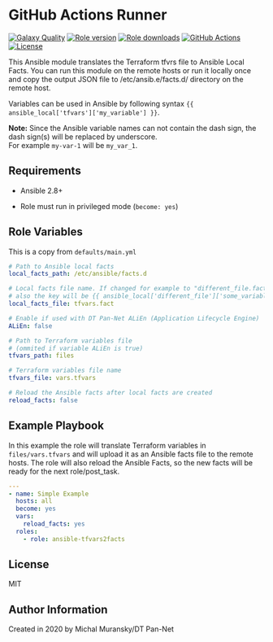 # GitHub Actions Runner

[![Galaxy Quality](https://img.shields.io/ansible/quality/45539?style=flat&logo=ansible)](https://galaxy.ansible.com/monolithprojects/tfvars2facts)
[![Role version](https://img.shields.io/github/v/release/MonolithProjects/ansible-tfvars2facts)](https://galaxy.ansible.com/monolithprojects/tfvars2facts)
[![Role downloads](https://img.shields.io/ansible/role/d/45539)](https://galaxy.ansible.com/monolithprojects/tfvars2facts)
[![GitHub Actions](https://github.com/MonolithProjects/ansible-tfvars2facts/workflows/molecule%20test/badge.svg?branch=master)](https://github.com/MonolithProjects/ansible-tfvars2facts/actions)
[![License](https://img.shields.io/github/license/MonolithProjects/ansible-tfvars2facts)](https://github.com/MonolithProjects/ansible-tfvars2facts/blob/master/LICENSE)

This Ansible module translates the Terraform tfvrs file to Ansible Local Facts.
You can run this module on the remote hosts or run it locally once and copy the output JSON file to /etc/ansib.e/facts.d/ directory on the remote host.  

Variables can be used in Ansible by following syntax `{{ ansible_local['tfvars']['my_variable'] }}`.  

**Note:**
Since the Ansible variable names can not contain the dash sign, the dash sign(s) will be replaced by underscore.  
For example `my-var-1` will be `my_var_1`.

## Requirements

* Ansible 2.8+

* Role must run in privileged mode (`become: yes`)

## Role Variables

This is a copy from `defaults/main.yml`

```yaml
# Path to Ansible local facts
local_facts_path: /etc/ansible/facts.d

# Local facts file name. If changed for example to "different_file.facts",
# also the key will be {{ ansible_local['different_file']['some_variable'] }}
local_facts_file: tfvars.fact

# Enable if used with DT Pan-Net ALiEn (Application Lifecycle Engine)
ALiEn: false

# Path to Terraform variables file
# (ommited if variable ALiEn is true)
tfvars_path: files

# Terraform variables file name
tfvars_file: vars.tfvars

# Reload the Ansible facts after local facts are created
reload_facts: false
```

## Example Playbook

In this example the role will translate Terraform variables in `files/vars.tfvars` and will upload it as an Ansible facts file to the remote hosts.
The role will also reload the Ansible Facts, so the new facts will be ready for the next role/post_task.

```yaml
---
- name: Simple Example
  hosts: all
  become: yes
  vars:
    reload_facts: yes
  roles:
    - role: ansible-tfvars2facts
```

## License

MIT

## Author Information

Created in 2020 by Michal Muransky/DT Pan-Net
